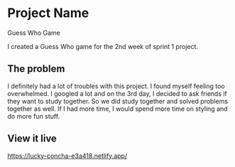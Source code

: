 # Project Name
Guess Who Game

I created a Guess Who game for the 2nd week of sprint 1 project.

## The problem

I definitely had a lot of troubles with this project. I found myself feeling too overwhelmed. I googled a lot and on the 3rd day, I decided to ask friends if they want to study together. So we did study together and solved problems together as well. If I had more time, I would spend more time on styling and do more fun stuff.

## View it live

https://lucky-concha-e3a418.netlify.app/